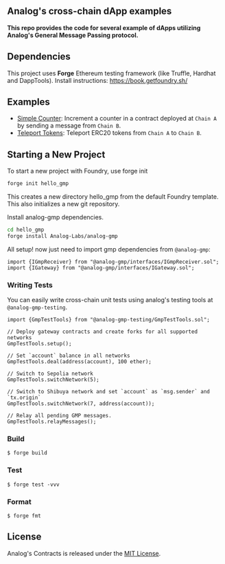 ## Analog's cross-chain dApp examples

**This repo provides the code for several example of dApps utilizing Analog's General Message Passing protocol.**

## Dependencies

This project uses **Forge** Ethereum testing framework (like Truffle, Hardhat and DappTools).
Install instructions: https://book.getfoundry.sh/

## Examples

- [Simple Counter](./examples/teleport-tokens/README.md): Increment a counter in a contract deployed at `Chain A` by sending a message from `Chain B`. 
- [Teleport Tokens](./examples/teleport-tokens/README.md): Teleport ERC20 tokens from `Chain A` to `Chain B`. 

## Starting a New Project
To start a new project with Foundry, use forge init
```sh
forge init hello_gmp
```
This creates a new directory hello_gmp from the default Foundry template. This also initializes a new git repository.

Install analog-gmp dependencies.
```sh
cd hello_gmp
forge install Analog-Labs/analog-gmp
```

All setup! now just need to import gmp dependencies from `@analog-gmp`:
```solidity
import {IGmpReceiver} from "@analog-gmp/interfaces/IGmpReceiver.sol";
import {IGateway} from "@analog-gmp/interfaces/IGateway.sol";
```

### Writing Tests
You can easily write cross-chain unit tests using analog's testing tools at `@analog-gmp-testing`.
```solidity
import {GmpTestTools} from "@analog-gmp-testing/GmpTestTools.sol";

// Deploy gateway contracts and create forks for all supported networks
GmpTestTools.setup();

// Set `account` balance in all networks
GmpTestTools.deal(address(account), 100 ether);

// Switch to Sepolia network
GmpTestTools.switchNetwork(5);

// Switch to Shibuya network and set `account` as `msg.sender` and `tx.origin`
GmpTestTools.switchNetwork(7, address(account));

// Relay all pending GMP messages.
GmpTestTools.relayMessages();
```

### Build

```shell
$ forge build
```

### Test

```shell
$ forge test -vvv
```

### Format

```shell
$ forge fmt
```

## License

Analog's Contracts is released under the [MIT License](LICENSE).
